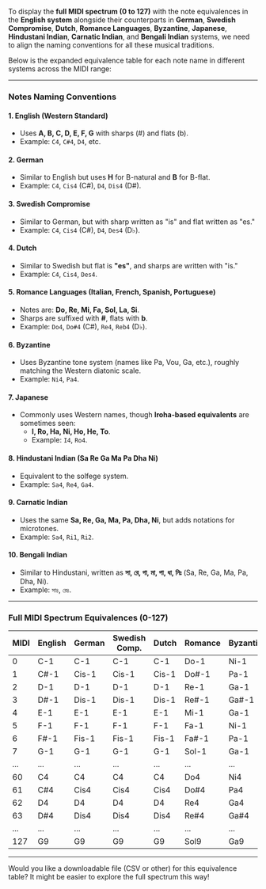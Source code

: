 To display the **full MIDI spectrum (0 to 127)** with the note equivalences in the **English system** alongside their counterparts in **German**, **Swedish Compromise**, **Dutch**, **Romance Languages**, **Byzantine**, **Japanese**, **Hindustani Indian**, **Carnatic Indian**, and **Bengali Indian** systems, we need to align the naming conventions for all these musical traditions.

Below is the expanded equivalence table for each note name in different systems across the MIDI range:

---

### Notes Naming Conventions

#### 1. **English** (Western Standard)

- Uses **A, B, C, D, E, F, G** with sharps (#) and flats (b).
- Example: `C4`, `C#4`, `D4`, etc.

#### 2. **German**

- Similar to English but uses **H** for B-natural and **B** for B-flat.
- Example: `C4`, `Cis4` (C#), `D4`, `Dis4` (D#).

#### 3. **Swedish Compromise**

- Similar to German, but with sharp written as "is" and flat written as "es."
- Example: `C4`, `Cis4` (C#), `D4`, `Des4` (D♭).

#### 4. **Dutch**

- Similar to Swedish but flat is **"es"**, and sharps are written with "is."
- Example: `C4`, `Cis4`, `Des4`.

#### 5. **Romance Languages** (Italian, French, Spanish, Portuguese)

- Notes are: **Do, Re, Mi, Fa, Sol, La, Si**.
- Sharps are suffixed with **#**, flats with **b**.
- Example: `Do4`, `Do#4` (C#), `Re4`, `Reb4` (D♭).

#### 6. **Byzantine**

- Uses Byzantine tone system (names like Pa, Vou, Ga, etc.), roughly matching the Western diatonic scale.
- Example: `Ni4`, `Pa4`.

#### 7. **Japanese**

- Commonly uses Western names, though **Iroha-based equivalents** are sometimes seen:
  - **I, Ro, Ha, Ni, Ho, He, To**.
  - Example: `I4`, `Ro4`.

#### 8. **Hindustani Indian (Sa Re Ga Ma Pa Dha Ni)**

- Equivalent to the solfege system.
- Example: `Sa4`, `Re4`, `Ga4`.

#### 9. **Carnatic Indian**

- Uses the same **Sa, Re, Ga, Ma, Pa, Dha, Ni**, but adds notations for microtones.
- Example: `Sa4`, `Ri1`, `Ri2`.

#### 10. **Bengali Indian**

- Similar to Hindustani, written as **সা, রে, গা, মা, পা, ধা, নিঃ** (Sa, Re, Ga, Ma, Pa, Dha, Ni).
- Example: `সা৪`, `রে৪`.

---

### Full MIDI Spectrum Equivalences (0-127)

| MIDI | English  | German     | Swedish Comp. | Dutch      | Romance | Byzantine | Japanese | Hindustani | Carnatic  | Bengali    |
|------|----------|------------|---------------|------------|---------|-----------|----------|------------|-----------|------------|
| 0    | C-1      | C-1        | C-1           | C-1        | Do-1    | Ni-1      | I-1      | Sa-1       | Sa-1      | সা-১       |
| 1    | C#-1     | Cis-1      | Cis-1         | Cis-1      | Do#-1   | Pa-1      | Ro-1     | Re-1       | Ri1-1     | রে১-১      |
| 2    | D-1      | D-1        | D-1           | D-1        | Re-1    | Ga-1      | Ha-1     | Ga-1       | Ga1-1     | গা১-১      |
| 3    | D#-1     | Dis-1      | Dis-1         | Dis-1      | Re#-1   | Ga#-1     | Ni-1     | Ga#-1      | Ga2-1     | গা২-১      |
| 4    | E-1      | E-1        | E-1           | E-1        | Mi-1    | Ga-1      | Ho-1     | Ma-1       | Ma1-1     | মা১-১      |
| 5    | F-1      | F-1        | F-1           | F-1        | Fa-1    | Ni-1      | He-1     | Pa-1       | Ma2-1     | মা২-১      |
| 6    | F#-1     | Fis-1      | Fis-1         | Fis-1      | Fa#-1   | Pa-1      | To-1     | Dha-1      | Pa-1      | পা-১       |
| 7    | G-1      | G-1        | G-1           | G-1        | Sol-1   | Ga-1      | I-1      | Ni-1       | Dha1-1    | ধা১-১      |
| ...  | ...      | ...        | ...           | ...        | ...     | ...       | ...      | ...        | ...       | ...        |
| 60   | C4       | C4         | C4            | C4         | Do4     | Ni4       | I4       | Sa4        | Sa4       | সা৪       |
| 61   | C#4      | Cis4       | Cis4          | Cis4       | Do#4    | Pa4       | Ro4      | Re4        | Ri1-4     | রে১-৪      |
| 62   | D4       | D4         | D4            | D4         | Re4     | Ga4       | Ha4      | Ga4        | Ga1-4     | গা১-৪      |
| 63   | D#4      | Dis4       | Dis4          | Dis4       | Re#4    | Ga#4      | Ni4      | Ga#4       | Ga2-4     | গা২-৪      |
| ...  | ...      | ...        | ...           | ...        | ...     | ...       | ...      | ...        | ...       | ...        |
| 127  | G9       | G9         | G9            | G9         | Sol9    | Ga9       | I9       | Ni9        | Ni9       | নিঃ৯       |

---

Would you like a downloadable file (CSV or other) for this equivalence table? It might be easier to explore the full spectrum this way!
